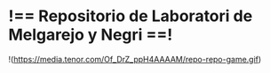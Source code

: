 #  !== Repositorio de Laboratori de Melgarejo y Negri ==!
!(https://media.tenor.com/Of_DrZ_ppH4AAAAM/repo-repo-game.gif)
